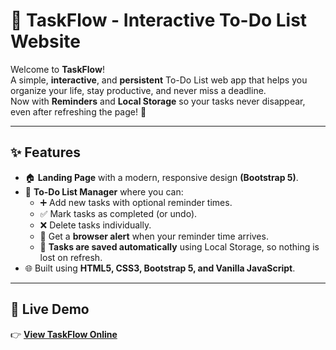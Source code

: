 # 🌟 TaskFlow - Interactive To-Do List Website

Welcome to **TaskFlow**!  
A simple, **interactive**, and **persistent** To-Do List web app that helps you organize your life, stay productive, and never miss a deadline.  
Now with **Reminders** and **Local Storage** so your tasks never disappear, even after refreshing the page! 🚀

---

## ✨ Features

- 🏠 **Landing Page** with a modern, responsive design **(Bootstrap 5)**.
- 📝 **To-Do List Manager** where you can:
  - ➕ Add new tasks with optional reminder times.
  - ✅ Mark tasks as completed (or undo).
  - ❌ Delete tasks individually.
  - 🔔 Get a **browser alert** when your reminder time arrives.
  - 💾 **Tasks are saved automatically** using Local Storage, so nothing is lost on refresh.
- 🌐 Built using **HTML5, CSS3, Bootstrap 5, and Vanilla JavaScript**.

---

## 🚀 Live Demo

👉 **[View TaskFlow Online](https://your-username.github.io/taskflow-todolist/)**  


